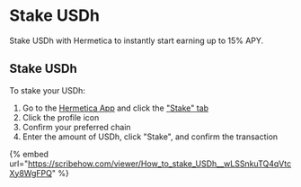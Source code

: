 # Stake USDh

Stake USDh with Hermetica to instantly start earning up to 15% APY.

## Stake USDh

To stake your USDh:

1. Go to the [Hermetica App](https://app.hermetica.fi/stake) and click the ["Stake" tab](https://app.hermetica.fi/stake)
2. Click the profile icon
3. Confirm your preferred chain
4. Enter the amount of USDh, click "Stake", and confirm the transaction

{% embed url="<https://scribehow.com/viewer/How_to_stake_USDh__wLSSnkuTQ4qVtcXy8WgFPQ>" %}
